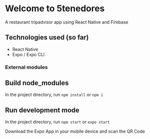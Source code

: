 # Welcome to 5tenedores

A restaurant tripadvisor app using React Native and Firebase

## Technologies used (so far)

- React Native
- Expo / Expo CLI

### External modules

## Build node_modules

In the project directory, run `npm install` or `npm i`

## Run development mode

In the project directory, run `npm start` or `expo start`


Download the Expo App in your mobile device and scan the QR Code
